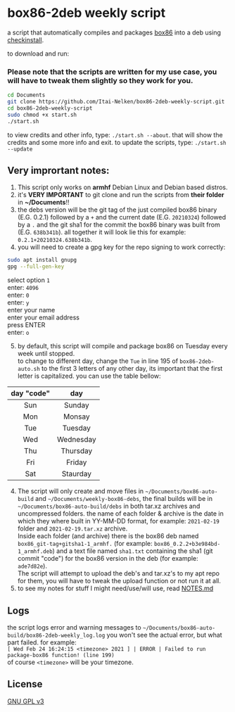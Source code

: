# box86-2deb weekly script
 a script that automatically compiles and packages [box86](https://github.com/ptitSeb/box86) into a deb using [checkinstall](http://checkinstall.izto.org/).

to download and run:
### Please note that the scripts are written for my use case, you will have to tweak them slightly so they work for you. 
```bash
cd Documents
git clone https://github.com/Itai-Nelken/box86-2deb-weekly-script.git
cd box86-2deb-weekly-script
sudo chmod +x start.sh
./start.sh
```
to view credits and other info, type: `./start.sh --about`. that will show the credits and some more info and exit.
to update the scripts, type: `./start.sh --update`
## Very imprortant notes:
1) This script only works on **armhf** Debian Linux and Debian based distros.
2) it's **VERY IMPORTANT** to git clone and run the scripts from **their folder** in **~/Documents**!!
3) the debs version will be the git tag of the just compiled box86 binary (E.G. 0.2.1) followed by a `+` and the current date (E.G. `20210324`) followed by a `.` and the git sha1 for the commit the box86 binary was built from (E.G. `638b341b`). all together it will look lie this for example: `0.2.1+20210324.638b341b`.
4) you will need to create a gpg key for the repo signing to work correctly:
```bash
sudo apt install gnupg
gpg --full-gen-key
```
select option `1`<br>
enter: `4096`<br>
enter: `0`<br>
enter: `y`<br>
enter your name<br>
enter your email address<br>
press ENTER<br>
enter: `o`<br>

5) by default, this script will compile and package box86 on Tuesday every week until stopped.<br>to change to different day, change the `Tue` in line 195 of `box86-2deb-auto.sh` to the first 3 letters of any other day, 
its important that the first letter is capitalized. you can use the table bellow:<br>

| day "code" | day       |
|  :---:     | :---:     |
| Sun        | Sunday    |
| Mon        | Monsay    |
| Tue        | Tuesday   |
| Wed        | Wednesday |
| Thu        | Thursday  |
| Fri        | Friday    |
| Sat        | Staurday  |

4) The script will only create and move files in `~/Documents/box86-auto-build` and `~/Documents/weekly-box86-debs`, the final builds will be in `~/Documents/box86-auto-build/debs` in both tar.xz archives and uncompressed folders. the name of each folder & archive is the date in which they where built in YY-MM-DD format, for example: `2021-02-19` folder and `2021-02-19.tar.xz` archive.<br>Inside each folder (and archive) there is the box86 deb named `box86_git-tag+gitsha1-1_armhf.` (for example: `box86_0.2.2+b3e984bd-1_armhf.deb`) and a text file named `sha1.txt` containing the sha1 (git commit "code") for the box86 version in the deb (for example: `ade7d82e`).<br>The script will attempt to upload the deb's and tar.xz's to my apt repo for them, you will have to tweak the upload function or not run it at all.
5) to see my notes for stuff I might need/use/will use, read [NOTES.md](NOTES.md)

## Logs
the script logs error and warning messages to `~/Documents/box86-auto-build/box86-2deb-weekly_log.log`
you won't see the actual error, but what part failed. for example:<br>
`[ Wed Feb 24 16:24:15 <timezone> 2021 ] | ERROR | Failed to run package-box86 function! (line 199)`<br>
of course `<timezone>` will be your timezone.

## License
[GNU GPL v3](https://github.com/Itai-Nelken/box86-2deb-weekly-script/blob/main/LICENSE)

